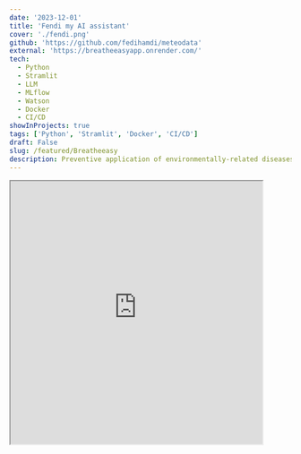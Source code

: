 ```yaml
---
date: '2023-12-01'
title: 'Fendi my AI assistant'
cover: './fendi.png'
github: 'https://github.com/fedihamdi/meteodata'
external: 'https://breatheeasyapp.onrender.com/'
tech:
  - Python
  - Stramlit
  - LLM
  - MLflow
  - Watson
  - Docker
  - CI/CD
showInProjects: true
tags: ['Python', 'Stramlit', 'Docker', 'CI/CD']
draft: False
slug: /featured/Breatheeasy
description: Preventive application of environmentally-related diseases, identifying high-risk areas for optimal health.
---
```

<iframe src="https://fendibot.streamlit.app/?embedded=true" width="450" height="470" border:none;></iframe>